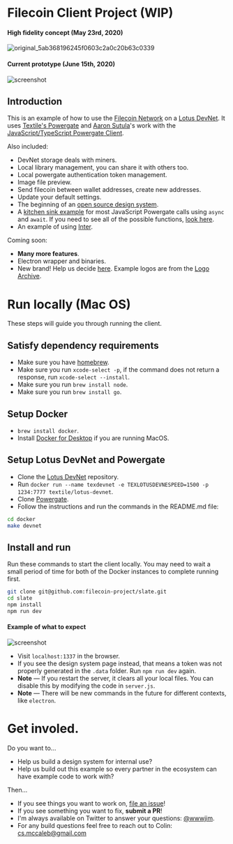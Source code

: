 # Filecoin Client Project (WIP)

#### High fidelity concept (May 23rd, 2020)

![original_5ab368196245f0603c2a0c20b63c0339](https://user-images.githubusercontent.com/310223/84869134-8128a780-b032-11ea-9c4f-7b28f0870feb.png)

#### Current prototype (June 15th, 2020)

![screenshot](https://user-images.githubusercontent.com/310223/84873452-1c704b80-b038-11ea-8398-4a73c4d9850e.png)

## Introduction

This is an example of how to use the [Filecoin Network](https://filecoin.io) on a [Lotus DevNet](https://lotu.sh). It uses
[Textile's Powergate](https://github.com/textileio/powergate/) and [Aaron Sutula](https://github.com/asutula)'s work with the [JavaScript/TypeScript Powergate Client](https://github.com/textileio/js-powergate-client).

Also included:

- DevNet storage deals with miners.
- Local library management, you can share it with others too.
- Local powergate authentication token management.
- Image file preview.
- Send filecoin between wallet addresses, create new addresses.
- Update your default settings.
- The beginning of an [open source design system](https://filecoin.onrender.com/system).
- A [kitchen sink example](https://github.com/filecoin-project/slate/blob/master/server.js) for most JavaScript Powergate calls using `async` and `await`. If you need to see all of the possible functions, [look here](https://github.com/textileio/js-powergate-client/blob/master/src/ffs/index.ts).
- An example of using [Inter](https://rsms.me/inter/).

Coming soon:

- **Many more features**.
- Electron wrapper and binaries.
- New brand! Help us decide [here](https://filecoin.onrender.com/logo-name-test). Example logos are from the [Logo Archive](https://logo-archive.org/).

# Run locally (Mac OS)

These steps will guide you through running the client.

## Satisfy dependency requirements

- Make sure you have [homebrew](https://brew.sh/).
- Make sure you run `xcode-select -p`, if the command does not return a response, run `xcode-select --install`.
- Make sure you run `brew install node`.
- Make sure you run `brew install go`.

## Setup Docker

- `brew install docker`.
- Install [Docker for Desktop](https://www.docker.com/products/docker-desktop) if you are running MacOS.

## Setup Lotus DevNet and Powergate

- Clone the [Lotus DevNet](https://github.com/textileio/lotus-devnet) repository.
- Run `docker run --name texdevnet -e TEXLOTUSDEVNESPEED=1500 -p 1234:7777 textile/lotus-devnet`.
- Clone [Powergate](https://github.com/textileio/powergate/).
- Follow the instructions and run the commands in the README.md file:

```sh
cd docker
make devnet
```

## Install and run

Run these commands to start the client locally. You may need to wait a small period of time for both of the Docker instances to complete running first.

```sh
git clone git@github.com:filecoin-project/slate.git
cd slate
npm install
npm run dev
```

#### Example of what to expect

![screenshot](https://user-images.githubusercontent.com/310223/84878302-7d028700-b03e-11ea-82c4-c53dca9d7e65.png)

- Visit `localhost:1337` in the browser.
- If you see the design system page instead, that means a token was not properly generated in the `.data` folder. Run `npm run dev` again.
- **Note** — If you restart the server, it clears all your local files. You can disable this by modifying the code in `server.js`.
- **Note** — There will be new commands in the future for different contexts, like `electron`.

# Get involed.

Do you want to...

- Help us build a design system for internal use?
- Help us build out this example so every partner in the ecosystem can have example code to work with?

Then...

- If you see things you want to work on, [file an issue](https://github.com/filecoin-project/slate/issues)!
- If you see something you want to fix, **submit a PR**!
- I'm always available on Twitter to answer your questions: [@wwwjim](https://www.twitter.com/wwwjim).
- For any build questions feel free to reach out to Colin: <cs.mccaleb@gmail.com>
